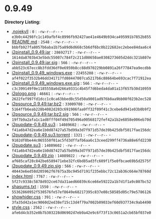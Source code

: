 0.9.49
======

**Directory Listing:**

 - [.nojekyll](.nojekyll) : `0` : `-rw-r--r--` - `e3b0c44298fc1c149afbf4c8996fb92427ae41e4649b934ca495991b7852b855`
 - [README.md](README.md) : `2548` : `-rw-r--r--` - `bbbfb927fa8057b6aba1b75a89d6d668c5b6df6bc0b222682ec2ebee84daa6c4`
 - [i2pinstall_0.9.49.jar](i2pinstall_0.9.49.jar) : `28692717` : `-rw-r--r--` - `1614da8703b43e5bdc55007c784f2c211d00650ae0308273605d2ddc321b807e`
 - [i2pinstall_0.9.49.jar.sig](i2pinstall_0.9.49.jar.sig) : `566` : `-rw-r--r--` - `abb523c67ecc8b3fdd36df0e6959b8cc88d970229bb0891a26f77847ea9ecdbb`
 - [i2pinstall_0.9.49_windows.exe](i2pinstall_0.9.49_windows.exe) : `22455208` : `-rw-r--r--` - `af4f022f3532b46dd341717fd08447007ca5217b6c88664be693cac7f71912ea`
 - [i2pinstall_0.9.49_windows.exe.sig](i2pinstall_0.9.49_windows.exe.sig) : `566` : `-rw-r--r--` - `c3c399149f0e1185558a6d266a9331c4b45f7d6beda4da01a13f657b30d10959`
 - [i2plogo.png](i2plogo.png) : `46661` : `-rw-r--r--` - `2622fef997fd1dcc1c0ca63bbed0c55d50a9001ad976b8aa9bb08f023b2ec528`
 - [i2psource_0.9.49.tar.bz2](i2psource_0.9.49.tar.bz2) : `33009780` : `-rw-r--r--` - `5164ffb6eab228b4082d203c691906faa9ff32f09f41c3cebe6d941e03b0b9f2`
 - [i2psource_0.9.49.tar.bz2.sig](i2psource_0.9.49.tar.bz2.sig) : `566` : `-rw-r--r--` - `19f7b9a2afa1c1ad8fff04f49d705496a90568172fef42a1b2e6858e006eb70d`
 - [i2pupdate-0.9.49.su3](i2pupdate-0.9.49.su3) : `14089602` : `-rw-r--r--` - `f41a6b47d2ea6e1b0d87427a57bd99a3d7f971d57de39b425dbf5017fae156dc`
 - [i2pupdate-0.9.49.su3.torrent](i2pupdate-0.9.49.su3.torrent) : `1321` : `-rw-r--r--` - `9102df0be44c065550f01ac5fd3dffafb6aa6c13ceed299ff4736a88e6fd2230`
 - [i2pupdate.su3](i2pupdate.su3) : `14089602` : `-rw-r--r--` - `f41a6b47d2ea6e1b0d87427a57bd99a3d7f971d57de39b425dbf5017fae156dc`
 - [i2pupdate_0.9.49.zip](i2pupdate_0.9.49.zip) : `14089022` : `-rw-r--r--` - `af685caf28c842be6589471ebe32fc6bd85ad3fc609f1f5e0fbcae69b5d2575f`
 - [i2pupdate_0.9.49.zip.sig](i2pupdate_0.9.49.zip.sig) : `566` : `-rw-r--r--` - `40443e6ed58d205962f67675a3bc945d7191f235ebbc72c12ab36c664e78760d`
 - [index.html](index.html) : `7767` : `-rw-r--r--` - `5f27c9338c5878d932ce67da31aed66039c6ce66e59222a1b7d1f1a9c007bc52`
 - [shasums.txt](shasums.txt) : `1550` : `-rw-r--r--` - `55362860952f530576fe57ef8649e68217395c837e08c58585d05c79e5786126`
 - [showhider.css](showhider.css) : `391` : `-rw-r--r--` - `3fa35d42a1ec9060d2ed38ef15c13d4f79a7002b09033ef60d937734c9ab4490`
 - [style.css](style.css) : `2562` : `-rw-r--r--` - `afe6d4cb352e0b7b303228d06902d7eb9a42e9c6f73f13c0651a2cb65bf037e0`

